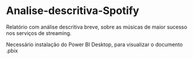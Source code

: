 # Analise-descritiva-Spotify
Relatório com análise descritiva breve, sobre as músicas de maior sucesso nos serviços de streaming.

Necessário instalação do Power BI Desktop, para visualizar o documento .pbix
